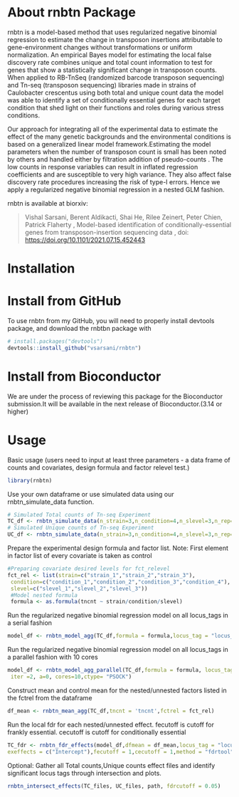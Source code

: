 # About rnbtn Package

rnbtn is a model-based method that uses regularized negative binomial regression to estimate the change in transposon insertions attributable to gene-environment changes without transformations or uniform normalization. An empirical Bayes model for estimating the local false discovery rate combines unique and total count information to test for genes that show a statistically significant change in transposon counts. When applied to RB-TnSeq (randomized barcode transposon sequencing) and Tn-seq (transposon sequencing) libraries made in strains of Caulobacter crescentus using both total and unique count data the model was able to identify a set of conditionally essential genes for each target condition that shed light on their functions and roles during various stress conditions.


Our approach for integrating all of the experimental data to estimate the effect of the many genetic backgrounds and the environmental conditions is based on a generalized linear 
model framework.Estimating the model parameters when the number of transposon count is small has been noted by others and handled either by filtration 
addition of pseudo-counts . The low counts in response variables can result in inflated regression coefficients and are susceptible to very high variance. They also affect false discovery rate procedures increasing the risk of type-I errors. Hence we apply a regularized negative binomial regression in a nested GLM fashion.



rnbtn is available at biorxiv:

>Vishal Sarsani, Berent Aldikacti, Shai He, Rilee Zeinert, Peter Chien, Patrick Flaherty ,
Model-based identification of conditionally-essential genes from transposon-insertion sequencing data ,
doi: https://doi.org/10.1101/2021.07.15.452443

# Installation


# Install from GitHub

To use rnbtn from my GitHub, you will need to properly install devtools package, and download the rnbtbn package with

```r
# install.packages("devtools")
devtools::install_github("vsarsani/rnbtn")
```



# Install from Bioconductor
We are under the process of reviewing this package for the Bioconductor submission.It will be available in the next release of Bioconductor.(3.14 or higher)



# Usage
Basic usage (users need to input at least three parameters - a data frame of counts and covariates, design formula and factor relevel test.)

```r
library(rnbtn)
```

Use your own dataframe or use simulated data using our rnbtn_simulate_data function.

```r
# Simulated Total counts of Tn-seq Experiment
TC_df <- rnbtn_simulate_data(n_strain=3,n_condition=4,n_slevel=3,n_rep=2)[[1]]
# Simulated Unique counts of Tn-seq Experiment
UC_df <- rnbtn_simulate_data(n_strain=3,n_condition=4,n_slevel=3,n_rep=2)[[2]]
```

Prepare the experimental design formula and factor list.
Note: First element in factor list of every covariate is taken as control


```r
#Preparing covariate desired levels for fct_relevel
fct_rel <- list(strain=c("strain_1","strain_2","strain_3"),
 condition=c("condition_1","condition_2","condition_3","condition_4"),
 slevel=c("slevel_1","slevel_2","slevel_3"))
 #Model nested formula
 formula <- as.formula(tncnt ~ strain/condition/slevel)
 ```


Run the regularized negative binomial regression model on all locus_tags in a serial fashion

```r
model_df <- rnbtn_model_agg(TC_df,formula = formula,locus_tag = "locus_tag", fctrel = fct_rel, iter =2, a=0)
 ```

Run the regularized negative binomial regression model on all locus_tags in a parallel fashion with 10 cores

```r
model_df <- rnbtn_model_agg_parallel(TC_df,formula = formula, locus_tag = "locus_tag",fctrel = fct_rel,
 iter =2, a=0, cores=10,ctype= "PSOCK")
  ```

Construct mean and control mean for the nested/unnested factors listed in the fctrel from the dataframe

```r
df_mean <- rnbtn_mean_agg(TC_df,tncnt = 'tncnt',fctrel = fct_rel)
```


Run the local fdr for each nested/unnested effect. fecutoff is cutoff for frankly essential. cecutoff is cutoff for conditionally essential 
```r
TC_fdr <- rnbtn_fdr_effects(model_df,dfmean = df_mean,locus_tag = "locus_tag",
exeffects = c("Intercept"),fecutoff = 1,cecutoff = 1,method = "fdrtool")
```



Optional: Gather all Total counts,Unique counts effect files and identify significant locus tags through intersection and plots.

```r
rnbtn_intersect_effects(TC_files, UC_files, path, fdrcutoff = 0.05)
```

